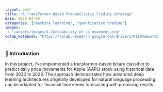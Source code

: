 ```yaml
---
layout: post
title: "A Transformer-Based Probabilistic Trading Strategy"
date: 2025-04-08
categories: ["machine learning", "quantitative trading"]
images:
 - "/assets/images/4-7probability of up movement.png"
colab_notebook: "https://colab.research.google.com/drive/17PIiKVdEw24m5Pu5UvqdhGzObQWV3t30?usp=sharing"
---
```

### 🚀 Introduction
In this project, I've implemented a transformer-based binary classifier to predict daily price movements for Apple (AAPL) stock using historical data from 2020 to 2023. The approach demonstrates how advanced deep learning architectures originally developed for natural language processing can be adapted for financial time series forecasting with promising results.
